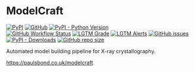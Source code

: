 # ModelCraft

[![PyPI](https://img.shields.io/pypi/v/modelcraft)](https://pypi.org/project/modelcraft/)
[![GitHub](https://img.shields.io/github/license/paulsbond/modelcraft)](https://github.com/paulsbond/modelcraft/blob/master/LICENSE)
[![PyPI - Python Version](https://img.shields.io/pypi/pyversions/modelcraft)](https://pypi.org/project/modelcraft/)  
[![GitHub Workflow Status](https://img.shields.io/github/workflow/status/paulsbond/modelcraft/Python%20application)](https://github.com/paulsbond/modelcraft/actions?query=workflow%3A%22Python+application%22)
[![LGTM Grade](https://img.shields.io/lgtm/grade/python/github/paulsbond/modelcraft)](https://lgtm.com/projects/g/paulsbond/modelcraft)
[![LGTM Alerts](https://img.shields.io/lgtm/alerts/github/paulsbond/modelcraft)](https://lgtm.com/projects/g/paulsbond/modelcraft)
[![GitHub issues](https://img.shields.io/github/issues/paulsbond/modelcraft)](https://github.com/paulsbond/modelcraft/issues)  
[![PyPI - Downloads](https://img.shields.io/pypi/dm/modelcraft)](https://pypistats.org/packages/modelcraft)
[![GitHub repo size](https://img.shields.io/github/repo-size/paulsbond/modelcraft)](https://github.com/paulsbond/modelcraft/releases)

Automated model building pipeline for X-ray crystallography.

https://paulsbond.co.uk/modelcraft
